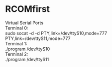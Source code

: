 # RCOMfirst

Virtual Serial Ports
  <br>Terminal 0:
    <br>sudo socat -d  -d  PTY,link=/dev/ttyS10,mode=777   PTY,link=/dev/ttyS11,mode=777
  <br>Terminal 1:
    <br><t>./program /dev/ttyS10
  <br>Terminal 2:
    <br><t>./program /dev/ttyS11
